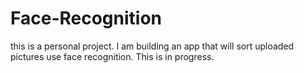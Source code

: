 # Face-Recognition
this is a personal project. I am building an app that will sort uploaded pictures use face recognition. This is in progress. 
